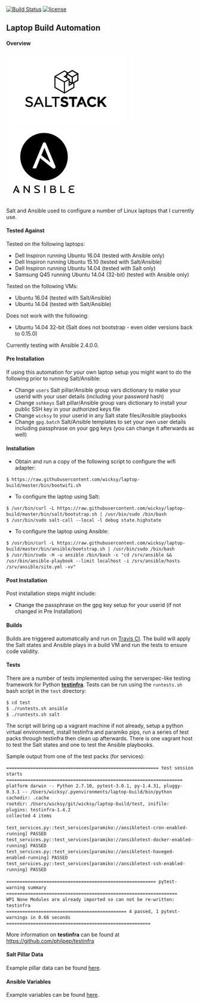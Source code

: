 [![Build Status](https://travis-ci.org/wicksy/laptop-build.svg?branch=master)](https://travis-ci.org/wicksy/laptop-build) [![license](https://img.shields.io/badge/License-MIT-blue.svg?maxAge=2592000)](https://github.com/wicksy/laptop-build/blob/master/LICENSE.md)</br>

## Laptop Build Automation

#### Overview

![Saltstack logo](logos/saltstack.png "Saltstack")
![Ansible logo](logos/ansible.png "Ansible")

Salt and Ansible used to configure a number of Linux laptops that I currently use.

#### Tested Against

Tested on the following laptops:

* Dell Inspiron running Ubuntu 16.04 (tested with Ansible only)
* Dell Inspiron running Ubuntu 15.10 (tested with Salt/Ansible)
* Dell Inspiron running Ubuntu 14.04 (tested with Salt only)
* Samsung Q45 running Ubuntu 14.04 (32-bit) (tested with Ansible only)

Tested on the following VMs:

* Ubuntu 16.04 (tested with Salt/Ansible)
* Ubuntu 14.04 (tested with Salt/Ansible)

Does not work with the following:

* Ubuntu 14.04 32-bit (Salt does not bootstrap - even older versions back to 0.15.0)

Currently testing with Ansible 2.4.0.0.

#### Pre Installation

If using this automation for your own laptop setup you might want to do the following prior to running Salt/Ansible:

* Change `users` Salt pillar/Ansible group vars dictionary to make your userid with your user details (including your password hash)
* Change `sshkeys` Salt pillar/Ansible group vars dictionary to install your public SSH key in your authorized keys file
* Change `wicksy` to your userid in any Salt state files/Ansible playbooks
* Change `gpg.batch` Salt/Ansible templates to set your own user details including passphrase on your gpg keys (you can change it afterwards as well)

#### Installation

* Obtain and run a copy of the following script to configure the wifi adapter:

```
$ https://raw.githubusercontent.com/wicksy/laptop-build/master/bin/bootwifi.sh
```

* To configure the laptop using Salt:

```
$ /usr/bin/curl -L https://raw.githubusercontent.com/wicksy/laptop-build/master/bin/salt/bootstrap.sh | /usr/bin/sudo /bin/bash
$ /usr/bin/sudo salt-call --local -l debug state.highstate
```

* To configure the laptop using Ansible:

```
$ /usr/bin/curl -L https://raw.githubusercontent.com/wicksy/laptop-build/master/bin/ansible/bootstrap.sh | /usr/bin/sudo /bin/bash
$ /usr/bin/sudo -H -u ansible /bin/bash -c "cd /srv/ansible && /usr/bin/ansible-playbook --limit localhost -i /srv/ansible/hosts /srv/ansible/site.yml -vv"
```

#### Post Installation

Post installation steps might include:

* Change the passphrase on the gpg key setup for your userid (if not changed in Pre Installation)

#### Builds

Builds are triggered automatically and run on [Travis CI](https://travis-ci.org/wicksy/laptop-build/builds). The build will apply the Salt states and Ansible plays in a build VM and run the tests to ensure code validity.

#### Tests

There are a number of tests implemented using the serverspec-like testing framework for Python [**testinfra**](https://github.com/philpep/testinfra). Tests
can be run using the `runtests.sh` bash script in the `test` directory:

```
$ cd test
$ ./runtests.sh ansible
$ ./runtests.sh salt
```

The script will bring up a vagrant machine if not already, setup a python virtual environment, install testinfra and paramiko pips, run a series of test
packs through testinfra then clean up afterwards. There is one vagrant host to test the Salt states and one to test the Ansible playbooks.

Sample output from one of the test packs (for services):

```
========================================================= test session starts ==================================================================
platform darwin -- Python 2.7.10, pytest-3.0.1, py-1.4.31, pluggy-0.3.1 -- /Users/wicksy/.pyenvironments/laptop-build/bin/python
cachedir: .cache
rootdir: /Users/wicksy/git/wicksy/laptop-build/test, inifile:
plugins: testinfra-1.4.2
collected 4 items

test_services.py::test_services[paramiko://ansibletest-cron-enabled-running] PASSED
test_services.py::test_services[paramiko://ansibletest-docker-enabled-running] PASSED
test_services.py::test_services[paramiko://ansibletest-haveged-enabled-running] PASSED
test_services.py::test_services[paramiko://ansibletest-ssh-enabled-running] PASSED

======================================================== pytest-warning summary ================================================================
WP1 None Modules are already imported so can not be re-written: testinfra
============================================= 4 passed, 1 pytest-warnings in 0.66 seconds ======================================================
```

More information on **testinfra** can be found at https://github.com/philpep/testinfra

#### Salt Pillar Data

Example pillar data can be found [here](https://github.com/wicksy/laptop-build/blob/master/salt/README.md).

#### Ansible Variables

Example variables can be found [here](https://github.com/wicksy/laptop-build/blob/master/ansible/README.md).
